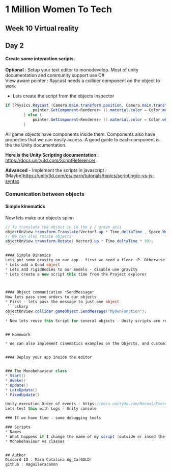 # 1 Million Women To Tech 

## Week 10 Virtual reality

## Day 2

#### Create some interaction scripts.
**Optional** : Setup your text editor to monodevelop. 
Most of unity documentation and community support use C#
<br /> 
View aware pointer : Raycast needs a collider component on the object to work
* Lets create the script from the objects Inspector
```csharp
if (Physics.Raycast (Camera.main.transform.position, Camera.main.transform.forward, out objectOnView, max_Distance)) { //we perform a raycast every frame
			pointer.GetComponent<Renderer> ().material.color = Color.magenta;
		} else {
			pointer.GetComponent<Renderer> ().material.color = Color.white;
		}
```
All game objects have components inside them.
Components also have properties that we can easily access. A good guide to each component is the the Unity documentation.


**Here is the Unity Scripting documentation** : https://docs.unity3d.com/ScriptReference/


**Advanced** - Implement the scripts in javascript :(Maybe)https://unity3d.com/es/learn/tutorials/topics/scripting/c-vs-js-syntax


### Comunication between objects
#### Simple kinematics
Now lets make our objects spinn 
   ```csharp
   // To translate the object in in the y / green axis
   objectOnView.transform.Translate(Vector3.up * Time.deltaTime , Space.World);
   // We can also rotate objects
   objectOnView.transform.Rotate( Vector3.up * Time.deltaTime * 30);
    ```

#### Simple Dinamics
Lets put some gravity on our app.. first we need a floor :P. Otherwise our objects would fall forever <br />
* Lets add a Quad object
* Lets add rigidBodies to our models - disable use gravity
* Lets create a new script this time from the Project explorer



#### Object communication *SendMessage*
Now lets pass some orders to our objects
 * First - lets pass the message to just one object
    ```csharp
   objectOnView.collider.gameObject.SendMessage("MyOwnFunction");
    ```
 * Now lets reuse this Script for several objects - Unity scripts are reusable as long as the code inside them can be  the same for all the cases! :D - Instances of a class 
 

## Homework

* We can also implement cinematics examples on the Objects, and customize it so that each one would have a different bevhaviour. 


#### Deploy your app inside the editor


### The Monobehaviour class
* Start()
* Awake()
* Update()
* LateUpdate()
* FixedUpdate()

Unity execution Order of events : https://docs.unity3d.com/Manual/ExecutionOrder.html <br /> 
Lets test this with Logs - Unity console

### If we have time - some debugging tools

### Scripts
* Names
* What happens if I change the name of my script (outside or insed the code)?
* Monobehaviour vs classes


## Author
Discord ID : Mara Catalina Ag_Ca[GOLD]
github : maguileracanon



